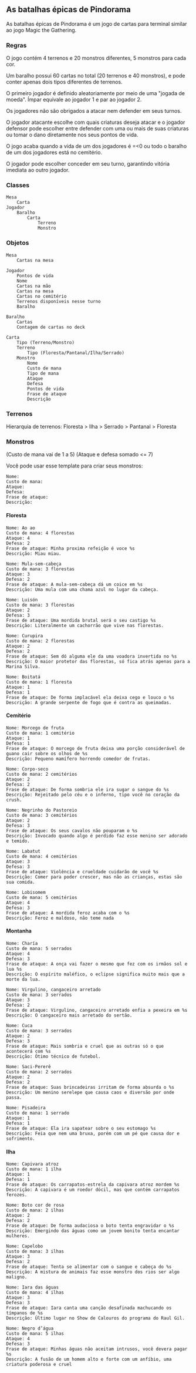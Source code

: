 ## As batalhas épicas de Pindorama

As batalhas épicas de Pindorama é um jogo de cartas para terminal similar ao jogo Magic the Gathering.

### Regras

O jogo contém 4 terrenos e 20 monstros diferentes, 5 monstros para cada cor.

Um baralho possui 60 cartas no total (20 terrenos e 40 monstros), e pode conter apenas dois tipos diferentes de terrenos.

O primeiro jogador é definido aleatoriamente por meio de uma "jogada de moeda". Ímpar equivale ao jogador 1 e par ao jogador 2.

Os jogadores não são obrigados a atacar nem defender em seus turnos.

O jogador atacante escolhe com quais criaturas deseja atacar e o jogador defensor pode escolher entre defender com uma ou mais de suas criaturas ou tomar o dano diretamente nos seus pontos de vida.

O jogo acaba quando a vida de um dos jogadores é =<0 ou todo o baralho de um dos jogadores está no cemitério.

O jogador pode escolher conceder em seu turno, garantindo vitória imediata ao outro jogador.

### Classes

    Mesa
        Carta
    Jogador
        Baralho
            Carta
                Terreno
                Monstro

### Objetos

    Mesa
        Cartas na mesa

    Jogador
        Pontos de vida
        Nome
        Cartas na mão
        Cartas na mesa
        Cartas no cemitério
        Terrenos disponíveis nesse turno
        Baralho

    Baralho
        Cartas
        Contagem de cartas no deck

    Carta
        Tipo (Terreno/Monstro)
        Terreno
            Tipo (Floresta/Pantanal/Ilha/Serrado)
        Monstro
            Nome
            Custo de mana
            Tipo de mana
            Ataque
            Defesa
            Pontos de vida
            Frase de ataque
            Descrição


### Terrenos

Hierarquia de terrenos:
Floresta > Ilha > Serrado > Pantanal > Floresta

### Monstros

(Custo de mana vai de 1 a 5)
(Ataque e defesa somado <= 7)

Você pode usar esse template para criar seus monstros:

```
Nome:
Custo de mana:
Ataque:
Defesa:
Frase de ataque:
Descrição:
```

#### Floresta
```
Nome: Ao ao 
Custo de mana: 4 florestas 
Ataque: 4 
Defesa: 2 
Frase de ataque: Minha proxima refeição é voce %s 
Descrição: Miau miau.
```
```
Nome: Mula-sem-cabeça
Custo de mana: 3 florestas
Ataque: 3
Defesa: 2
Frase de ataque: A mula-sem-cabeça dá um coice em %s
Descrição: Uma mula com uma chama azul no lugar da cabeça.
```
```
Nome: Luisón 
Custo de mana: 3 florestas 
Ataque: 2 
Defesa: 3 
Frase de ataque: Uma mordida brutal será o seu castigo %s 
Descrição: Literalmente um cachorrão que vive nas florestas.
```
```
Nome: Curupira 
Custo de mana: 2 florestas 
Ataque: 2 
Defesa: 2 
Frase de ataque: Sem dó alguma ele da uma voadora invertida no %s 
Descrição: O maior protetor das florestas, só fica atrás apenas para a Marina Silva.

```
```
Nome: Boitatá 
Custo de mana: 1 floresta 
Ataque: 1 
Defesa: 1 
Frase de ataque: De forma implacável ela deixa cego e louco o %s 
Descrição: A grande serpente de fogo que é contra as queimadas.
```
#### Cemitério
```
Nome: Morcego de fruta
Custo de mana: 1 cemitério
Ataque: 1
Defesa: 1
Frase de ataque: O morcego de fruta deixa uma porção considerável de guano cair sobre os olhos de %s
Descrição: Pequeno mamífero horrendo comedor de frutas.
```
```
Nome: Corpo-seco 
Custo de mana: 2 cemitérios 
Ataque: 2 
Defesa: 2 
Frase de ataque: De forma sombria ele ira sugar o sangue do %s 
Descrição: Rejeitado pelo céu e o inferno, tipo você no coração da crush.
```
```
Nome: Negrinho do Pastoreio 
Custo de mana: 3 cemitérios 
Ataque: 2 
Defesa: 3 
Frase de ataque: Os seus cavalos não pouparam o %s 
Descrição: Invocado quando algo é perdido faz esse menino ser adorado e temido.
```
```
Nome: Labatut 
Custo de mana: 4 cemitérios 
Ataque: 3 
Defesa: 3 
Frase de ataque: Violência e crueldade cuidarão de você %s 
Descrição: Comer para poder crescer, mas não as crianças, estas são sua comida.
```
```
Nome: Lobisomem 
Custo de mana: 5 cemitérios 
Ataque: 4  
Defesa: 3 
Frase de ataque: A mordida feroz acaba com o %s 
Descrição: Feroz e maldoso, não teme nada
```

#### Montanha
```
Nome: Charía 
Custo de mana: 5 serrados 
Ataque: 4 
Defesa: 3 
Frase de ataque: A onça vai fazer o mesmo que fez com os irmãos sol e lua %s 
Descrição: O espírito maléfico, o eclipse significa muito mais que a morte da lua.
```
```
Nome: Virgulino, cangaceiro arretado
Custo de mana: 3 serrados
Ataque: 3
Defesa: 2
Frase de ataque: Virgulino, cangaceiro arretado enfia a pexeira em %s
Descrição: O cangaceiro mais arretado do sertão.
```
```
Nome: Cuca 
Custo de mana: 3 serrados 
Ataque: 2 
Defesa: 3 
Frase de ataque: Mais sombria e cruel que as outras só o que acontecerá com %s 
Descrição: Ótimo técnico de futebol.
```
```
Nome: Saci-Pererê 
Custo de mana: 2 serrados
Ataque: 2 
Defesa: 2 
Frase de ataque: Suas brincadeiras irritam de forma absurda o %s 
Descrição: Um menino serelepe que causa caos e diversão por onde passa.
```
```
Nome: Pisadeira 
Custo de mana: 1 serrado 
Ataque: 1 
Defesa: 1 
Frase de ataque: Ela ira sapatear sobre o seu estomago %s 
Descrição: Feia que nem uma bruxa, porém com um pé que causa dor e sofrimento.
```

#### Ilha
```
Nome: Capivara atroz
Custo de mana: 1 ilha
Ataque: 1
Defesa: 1
Frase de ataque: Os carrapatos-estrela da capivara atroz mordem %s
Descrição: A capivara é um roedor dócil, mas que contém carrapatos ferozes.
```
```
Nome: Boto cor de rosa 
Custo de mana: 2 ilhas 
Ataque: 2 
Defesa: 2 
Frase de ataque: De forma audaciosa o boto tenta engravidar o %s 
Descrição: Emergindo das águas como um jovem bonito tenta encantar mulheres.
```
```
Nome: Capelobo 
Custo de mana: 3 ilhas 
Ataque: 3 
Defesa: 2 
Frase de ataque: Tenta se alimentar com o sangue e cabeça do %s 
Descrição: A mistura de animais faz esse monstro dos rios ser algo maligno.
```
```
Nome: Iara das águas
Custo de mana: 4 ilhas
Ataque: 3
Defesa: 3
Frase de ataque: Iara canta uma canção desafinada machucando os tímpanos de %s
Descrição: Último lugar no Show de Calouros do programa do Raul Gil.
```
```
Nome: Negro d’água 
Custo de mana: 5 ilhas 
Ataque: 4 
Defesa: 3 
Frase de ataque: Minhas águas não aceitam intrusos, você devera pagar %s 
Descrição: A fusão de um homem alto e forte com um anfíbio, uma criatura poderosa e cruel
```
